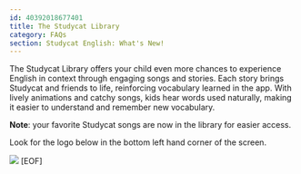 ```yaml
---
id: 40392018677401
title: The Studycat Library
category: FAQs
section: Studycat English: What's New!
---
```

The Studycat Library offers your child even more chances to experience English in context through engaging songs and stories. Each story brings Studycat and friends to life, reinforcing vocabulary learned in the app. With lively animations and catchy songs, kids hear words used naturally, making it easier to understand and remember new vocabulary.  
  
**Note**: your favorite Studycat songs are now in the library for easier access.

Look for the logo below in the bottom left hand corner of the screen.

  
![](https://help.studycat.com/hc/article_attachments/40392062985497)
[EOF]